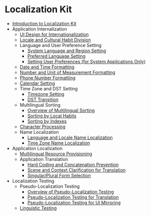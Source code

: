 # Localization Kit<!--localization-kit-->

- [Introduction to Localization Kit](i18n-l10n.md)
- Application Internalization<!--i18n-->
    - [UI Design for Internationalization](i18n-ui-design.md)
    - [Locale and Cultural Habit Division](i18n-locale-culture.md)
    - Language and User Preference Setting<!--i18n-language-user-preferences-->
        - [System Language and Region Setting](i18n-system-language-region.md)
        - [Preferred Language Setting](i18n-preferred-language.md)
        <!--Del-->
        - [Setting User Preferences (for System Applications Only)](i18n-user-preferences.md)
        <!--DelEnd-->
    - [Date and Time Formatting](i18n-time-date.md)
    - [Number and Unit of Measurement Formatting](i18n-numbers-weights-measures.md)
    - [Phone Number Formatting](i18n-phone-numbers.md)
    - [Calendar Setting](i18n-calendar.md)
    - Time Zone and DST Setting<!--i18n-time-zone-dst-->
        - [Timezone Setting](i18n-time-zone.md)
        - [DST Transition](i18n-dst-transition.md)
    - Multilingual Sorting<!--i18n-sorting-->
        - [Overview of Multilingual Sorting](i18n-sorting-overview.md)
        - [Sorting by Local Habits](i18n-sorting-local.md)
        - [Sorting by Indexes](i18n-sorting-index.md)
    - [Character Processing](i18n-character-processing.md)
    - Name Localization<!--i18n-name-localization-->
        - [Language and Locale Name Localization](i18n-language-region-display.md)
        - [Time Zone Name Localization](i18n-time-zone-display.md)
- Application Localization<!--i10n-->
    - [Multilingual Resource Provisioning](l10n-multilingual-resources.md)
    - Application Translation<!--i10n-translation-->
        - [Hard Coding and Concatenation Prevention](l10n-hard-coding-concatenate.md)
        - [Scene and Context Clarification for Translation](l10n-translation-scene.md)
        - [Singular/Plural Form Selection](l10n-singular-plural.md)
- Localization Testing<!--i10n-testing-->
    - Pseudo-Localization Testing<!--pseudo-i18n-testing-->
        - [Overview of Pseudo-Localization Testing](pseudo-i18n-testing-overview.md)
        - [Pseudo-Localization Testing for Translation](pseudo-i18n-testing-translation.md)
        - [Pseudo-Localization Testing for UI Mirroring](pseudo-i18n-testing-mirror.md)
    - [Linguistic Testing](linguistic-testing.md)

